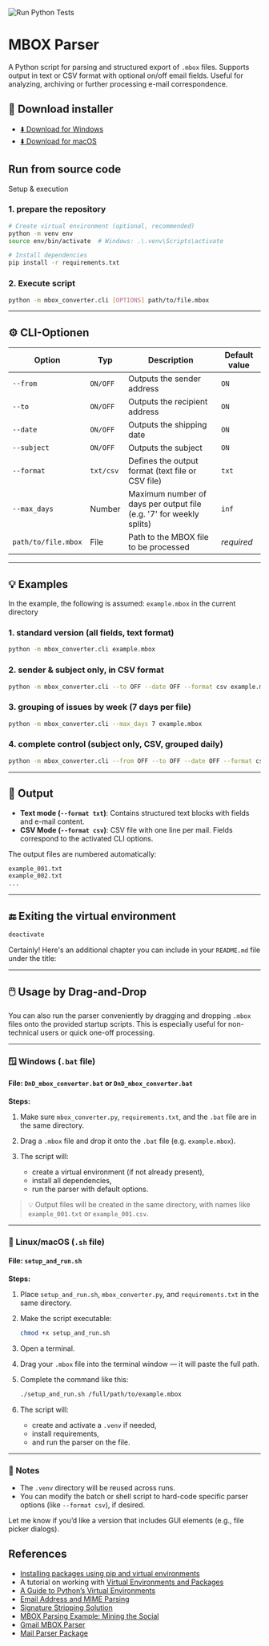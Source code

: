![Run Python Tests](https://github.com/pamagister/mbox_converter/actions/workflows/main.yml/badge.svg)

# MBOX Parser

A Python script for parsing and structured export of `.mbox` files.
Supports output in text or CSV format with optional on/off email fields.
Useful for analyzing, archiving or further processing e-mail correspondence.

## 🔽 Download installer

- [⬇️ Download for Windows](https://github.com/pamagister/mbox-gmail-parser/releases/latest/download/MboxParserGUI.exe)
- [⬇️ Download for macOS](https://github.com/pamagister/mbox-gmail-parser/releases/latest/download/MboxParserGUI-macOS.zip)


## Run from source code

Setup & execution

### 1. prepare the repository

```bash
# Create virtual environment (optional, recommended)
python -m venv env
source env/bin/activate  # Windows: .\.venv\Scripts\activate

# Install dependencies
pip install -r requirements.txt

````


### 2. Execute script

```bash
python -m mbox_converter.cli [OPTIONS] path/to/file.mbox
```

---

## ⚙️ CLI-Optionen

| Option              | Typ        | Description                                                               | Default value  |
| ------------------- |------------|---------------------------------------------------------------------------|----------------|
| `--from`            | `ON/OFF`   | Outputs the sender address                                                | `ON`           |
| `--to`              | `ON/OFF`   | Outputs the recipient address                                             | `ON`           |
| `--date`            | `ON/OFF`   | Outputs the shipping date                                                 | `ON`           |
| `--subject`         | `ON/OFF`   | Outputs the subject                                                       | `ON`           |
| `--format`          | `txt/csv`  | Defines the output format (text file or CSV file)                         | `txt`          |
| `--max_days`        | Number     | Maximum number of days per output file (e.g. '7' for weekly splits)       | `inf`          |
| `path/to/file.mbox` | File       | Path to the MBOX file to be processed                                     | *required* |

---

## 💡 Examples

In the example, the following is assumed: `example.mbox` in the current directory

### 1. standard version (all fields, text format)

```bash
python -m mbox_converter.cli example.mbox
```

### 2. sender & subject only, in CSV format

```bash
python -m mbox_converter.cli --to OFF --date OFF --format csv example.mbox
```

### 3. grouping of issues by week (7 days per file)

```bash
python -m mbox_converter.cli --max_days 7 example.mbox
```

### 4. complete control (subject only, CSV, grouped daily)

```bash
python -m mbox_converter.cli --from OFF --to OFF --date OFF --format csv --max_days 1 example.mbox
```

---

## 📁 Output

* **Text mode (`--format txt`)**: Contains structured text blocks with fields and e-mail content.
* **CSV Mode (`--format csv`)**: CSV file with one line per mail. Fields correspond to the activated CLI options.

The output files are numbered automatically:

```bash
example_001.txt
example_002.txt
...
```

---

## 🔚 Exiting the virtual environment

```bash
deactivate
```

Certainly! Here's an additional chapter you can include in your `README.md` file under the title:

---

## 🖱️ Usage by Drag-and-Drop

You can also run the parser conveniently by dragging and dropping `.mbox` files onto the provided startup scripts. This is especially useful for non-technical users or quick one-off processing.

---

### 🪟 Windows (`.bat` file)

#### File: `DnD_mbox_converter.bat` or `DnD_mbox_converter.bat`

**Steps:**

1. Make sure `mbox_converter.py`, `requirements.txt`, and the `.bat` file are in the same directory.
2. Drag a `.mbox` file and drop it onto the `.bat` file (e.g. `example.mbox`).
3. The script will:

   * create a virtual environment (if not already present),
   * install all dependencies,
   * run the parser with default options.

> 💡 Output files will be created in the same directory, with names like `example_001.txt` or `example_001.csv`.

---

### 🐧 Linux/macOS (`.sh` file)

#### File: `setup_and_run.sh`

**Steps:**

1. Place `setup_and_run.sh`, `mbox_converter.py`, and `requirements.txt` in the same directory.

2. Make the script executable:

   ```bash
   chmod +x setup_and_run.sh
   ```

3. Open a terminal.

4. Drag your `.mbox` file into the terminal window — it will paste the full path.

5. Complete the command like this:

   ```bash
   ./setup_and_run.sh /full/path/to/example.mbox
   ```

6. The script will:

   * create and activate a `.venv` if needed,
   * install requirements,
   * and run the parser on the file.

---

### 📝 Notes

* The `.venv` directory will be reused across runs.
* You can modify the batch or shell script to hard-code specific parser options (like `--format csv`), if desired.

Let me know if you’d like a version that includes GUI elements (e.g., file picker dialogs).



## References

- [Installing packages using pip and virtual environments](https://packaging.python.org/guides/installing-using-pip-and-virtual-environments/)
- A tutorial on working with [Virtual Environments and Packages](https://docs.python.org/3/tutorial/venv.html)
- [A Guide to Python’s Virtual Environments](https://towardsdatascience.com/virtual-environments-104c62d48c54)
- [Email Address and MIME Parsing](https://github.com/mailgun/flanker)
- [Signature Stripping Solution](https://github.com/mailgun/talon)
- [MBOX Parsing Example: Mining the Social](https://www.oreilly.com/library/view/mining-the-social/9781449368180/ch06.html)
- [Gmail MBOX Parser](https://github.com/alejandro-g-m/Gmail-MBOX-email-parser)
- [Mail Parser Package](https://pypi.org/project/mail-parser/)
